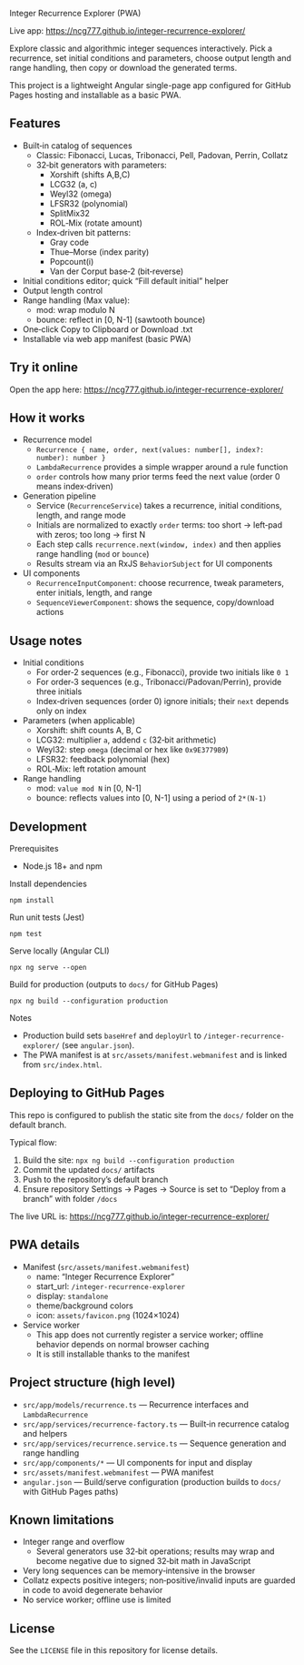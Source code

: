 Integer Recurrence Explorer (PWA)

Live app: https://ncg777.github.io/integer-recurrence-explorer/

Explore classic and algorithmic integer sequences interactively. Pick a recurrence, set initial conditions and parameters, choose output length and range handling, then copy or download the generated terms.

This project is a lightweight Angular single-page app configured for GitHub Pages hosting and installable as a basic PWA.


## Features

- Built‑in catalog of sequences
	- Classic: Fibonacci, Lucas, Tribonacci, Pell, Padovan, Perrin, Collatz
	- 32‑bit generators with parameters:
		- Xorshift (shifts A,B,C)
		- LCG32 (a, c)
		- Weyl32 (omega)
		- LFSR32 (polynomial)
		- SplitMix32
		- ROL‑Mix (rotate amount)
	- Index‑driven bit patterns:
		- Gray code
		- Thue–Morse (index parity)
		- Popcount(i)
		- Van der Corput base‑2 (bit‑reverse)
- Initial conditions editor; quick “Fill default initial” helper
- Output length control
- Range handling (Max value):
	- mod: wrap modulo N
	- bounce: reflect in [0, N-1] (sawtooth bounce)
- One‑click Copy to Clipboard or Download .txt
- Installable via web app manifest (basic PWA)


## Try it online

Open the app here: https://ncg777.github.io/integer-recurrence-explorer/


## How it works

- Recurrence model
	- `Recurrence { name, order, next(values: number[], index?: number): number }`
	- `LambdaRecurrence` provides a simple wrapper around a rule function
	- `order` controls how many prior terms feed the next value (order 0 means index‑driven)
- Generation pipeline
	- Service (`RecurrenceService`) takes a recurrence, initial conditions, length, and range mode
	- Initials are normalized to exactly `order` terms: too short → left‑pad with zeros; too long → first N
	- Each step calls `recurrence.next(window, index)` and then applies range handling (`mod` or `bounce`)
	- Results stream via an RxJS `BehaviorSubject` for UI components
- UI components
	- `RecurrenceInputComponent`: choose recurrence, tweak parameters, enter initials, length, and range
	- `SequenceViewerComponent`: shows the sequence, copy/download actions


## Usage notes

- Initial conditions
	- For order‑2 sequences (e.g., Fibonacci), provide two initials like `0 1`
	- For order‑3 sequences (e.g., Tribonacci/Padovan/Perrin), provide three initials
	- Index‑driven sequences (order 0) ignore initials; their `next` depends only on index
- Parameters (when applicable)
	- Xorshift: shift counts A, B, C
	- LCG32: multiplier `a`, addend `c` (32‑bit arithmetic)
	- Weyl32: step `omega` (decimal or hex like `0x9E3779B9`)
	- LFSR32: feedback polynomial (hex)
	- ROL‑Mix: left rotation amount
- Range handling
	- mod: `value mod N` in [0, N-1]
	- bounce: reflects values into [0, N-1] using a period of `2*(N-1)`


## Development

Prerequisites
- Node.js 18+ and npm

Install dependencies

```
npm install
```

Run unit tests (Jest)

```
npm test
```

Serve locally (Angular CLI)

```
npx ng serve --open
```

Build for production (outputs to `docs/` for GitHub Pages)

```
npx ng build --configuration production
```

Notes
- Production build sets `baseHref` and `deployUrl` to `/integer-recurrence-explorer/` (see `angular.json`).
- The PWA manifest is at `src/assets/manifest.webmanifest` and is linked from `src/index.html`.


## Deploying to GitHub Pages

This repo is configured to publish the static site from the `docs/` folder on the default branch.

Typical flow:
1. Build the site: `npx ng build --configuration production`
2. Commit the updated `docs/` artifacts
3. Push to the repository’s default branch
4. Ensure repository Settings → Pages → Source is set to “Deploy from a branch” with folder `/docs`

The live URL is: https://ncg777.github.io/integer-recurrence-explorer/


## PWA details

- Manifest (`src/assets/manifest.webmanifest`)
	- name: “Integer Recurrence Explorer”
	- start_url: `/integer-recurrence-explorer`
	- display: `standalone`
	- theme/background colors
	- icon: `assets/favicon.png` (1024×1024)
- Service worker
	- This app does not currently register a service worker; offline behavior depends on normal browser caching
	- It is still installable thanks to the manifest


## Project structure (high level)

- `src/app/models/recurrence.ts` — Recurrence interfaces and `LambdaRecurrence`
- `src/app/services/recurrence-factory.ts` — Built‑in recurrence catalog and helpers
- `src/app/services/recurrence.service.ts` — Sequence generation and range handling
- `src/app/components/*` — UI components for input and display
- `src/assets/manifest.webmanifest` — PWA manifest
- `angular.json` — Build/serve configuration (production builds to `docs/` with GitHub Pages paths)


## Known limitations

- Integer range and overflow
	- Several generators use 32‑bit operations; results may wrap and become negative due to signed 32‑bit math in JavaScript
- Very long sequences can be memory‑intensive in the browser
- Collatz expects positive integers; non‑positive/invalid inputs are guarded in code to avoid degenerate behavior
- No service worker; offline use is limited


## License

See the `LICENSE` file in this repository for license details.
